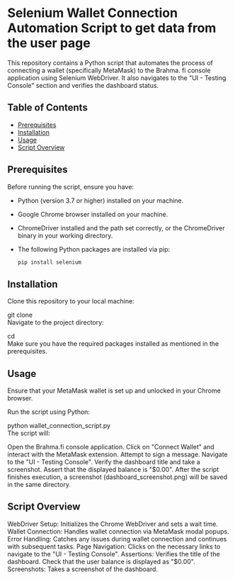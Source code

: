 # Selenium Wallet Connection Automation Script to get data from the user page  

This repository contains a Python script that automates the process of connecting a wallet (specifically MetaMask) to the Brahma. fi console application using Selenium WebDriver. It also navigates to the "UI - Testing Console" section and verifies the dashboard status.  

## Table of Contents  

- [Prerequisites](#prerequisites)  
- [Installation](#installation)  
- [Usage](#usage)  
- [Script Overview](#script-overview)  
 
## Prerequisites  

Before running the script, ensure you have:  

- Python (version 3.7 or higher) installed on your machine.  
- Google Chrome browser installed on your machine.  
- ChromeDriver installed and the path set correctly, or the ChromeDriver binary in your working directory.  
- The following Python packages are installed via pip:  

  ```bash  
  pip install selenium
  
## Installation
Clone this repository to your local machine:

git clone <repository-url>  
Navigate to the project directory:

cd <repository-directory>  
Make sure you have the required packages installed as mentioned in the prerequisites.

## Usage

Ensure that your MetaMask wallet is set up and unlocked in your Chrome browser.

Run the script using Python:

python wallet_connection_script.py  
The script will:

Open the Brahma.fi console application.
Click on "Connect Wallet" and interact with the MetaMask extension.
Attempt to sign a message.
Navigate to the "UI - Testing Console".
Verify the dashboard title and take a screenshot.
Assert that the displayed balance is "$0.00".
After the script finishes execution, a screenshot (dashboard_screenshot.png) will be saved in the same directory.

## Script Overview

WebDriver Setup: Initializes the Chrome WebDriver and sets a wait time.
Wallet Connection: Handles wallet connection via MetaMask modal popups.
Error Handling: Catches any issues during wallet connection and continues with subsequent tasks.
Page Navigation: Clicks on the necessary links to navigate to the "UI - Testing Console".
Assertions:
Verifies the title of the dashboard.
Check that the user balance is displayed as "$0.00".
Screenshots: Takes a screenshot of the dashboard.


  
